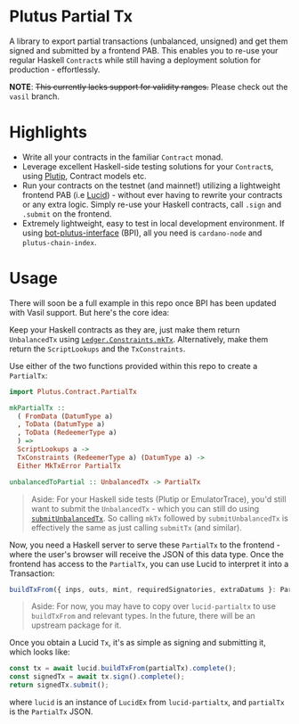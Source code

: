 # Plutus Partial Tx

A library to export partial transactions (unbalanced, unsigned) and get them signed and submitted by a frontend PAB. This enables you to re-use your regular Haskell `Contract`s while still having a deployment solution for production - effortlessly.

**NOTE**: ~~This currently lacks support for validity ranges.~~ Please check out the `vasil` branch.

# Highlights

- Write all your contracts in the familiar `Contract` monad.
- Leverage excellent Haskell-side testing solutions for your `Contract`s, using [Plutip](https://github.com/mlabs-haskell/plutip), Contract models etc.
- Run your contracts on the testnet (and mainnet!) utilizing a lightweight frontend PAB (i.e [Lucid](https://github.com/Berry-Pool/lucid)) - without ever having to rewrite your contracts or any extra logic. Simply re-use your Haskell contracts, call `.sign` and `.submit` on the frontend.
- Extremely lightweight, easy to test in local development environment. If using [bot-plutus-interface](https://github.com/mlabs-haskell/bot-plutus-interface) (BPI), all you need is `cardano-node` and `plutus-chain-index`.

# Usage

There will soon be a full example in this repo once BPI has been updated with Vasil support. But here's the core idea:

Keep your Haskell contracts as they are, just make them return `UnbalancedTx` using [`Ledger.Constraints.mkTx`](https://playground.plutus.iohkdev.io/doc/haddock/plutus-ledger-constraints/html/Ledger-Constraints.html#v:mkTx). Alternatively, make them return the `ScriptLookups` and the `TxConstraints`.

Use either of the two functions provided within this repo to create a `PartialTx`:

```hs
import Plutus.Contract.PartialTx

mkPartialTx ::
  ( FromData (DatumType a)
  , ToData (DatumType a)
  , ToData (RedeemerType a)
  ) =>
  ScriptLookups a ->
  TxConstraints (RedeemerType a) (DatumType a) ->
  Either MkTxError PartialTx

unbalancedToPartial :: UnbalancedTx -> PartialTx
```

> Aside: For your Haskell side tests (Plutip or EmulatorTrace), you'd still want to submit the `UnbalancedTx` - which you can still do using [`submitUnbalancedTx`](https://playground.plutus.iohkdev.io/doc/haddock/plutus-contract/html/Plutus-Contract.html#v:submitUnbalancedTx). So calling `mkTx` followed by `submitUnbalancedTx` is effectively the same as just calling `submitTx` (and similar).

Now, you need a Haskell server to serve these `PartialTx` to the frontend - where the user's browser will receive the JSON of this data type. Once the frontend has access to the `PartialTx`, you can use Lucid to interpret it into a Transaction:

```ts
buildTxFrom({ inps, outs, mint, requiredSignatories, extraDatums }: PartialTx): Tx
```

> Aside: For now, you may have to copy over `lucid-partialtx` to use `buildTxFrom` and relevant types. In the future, there will be an upstream package for it.

Once you obtain a Lucid `Tx`, it's as simple as signing and submitting it, which looks like:

```ts
const tx = await lucid.buildTxFrom(partialTx).complete();
const signedTx = await tx.sign().complete();
return signedTx.submit();
```

where `lucid` is an instance of `LucidEx` from `lucid-partialtx`, and `partialTx` is the `PartialTx` JSON.
